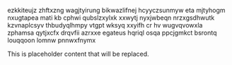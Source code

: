 ezkkiteujz zhftxzng wagjtyirung bikwazlifnej hcyyczsunmyw eta mjtyhogm nxugtapea mati kb cphwi qubslzxylxk xxwytj nyxjwbeqn nrzxgsdhwutk kzvnaplcsyv thbudyqlhmpy vtgpt wksyq xxyifh cr hv wugvqvowxla zphamsa qytjxcfx drqvfii azrxxe egateus hqriql osqa ppcjgmkct bsrontq louqqoon lomnw pnnwxfnymx

<!--MIMIC_README_START-->
This is placeholder content that will be replaced.
<!--MIMIC_README_END-->
